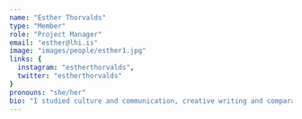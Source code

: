 ```yaml
---
name: "Esther Thorvalds"
type: "Member"
role: "Project Manager"
email: "esther@lhi.is"
image: "images/people/esther1.jpg"
links: {
  instagram: "estherthorvalds",
  twitter: "estherthorvalds"
}
pronouns: "she/her"
bio: "I studied culture and communication, creative writing and comparative literature. I have been working in the music and culture industry for a decade; managing, planning and promoting all sorts of music projects, artists, festivals and conferences in Iceland as well as abroad. I'm passionate about connecting with and designing for all sorts of users and promoting equality and diversity."
---
```


